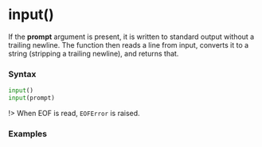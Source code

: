 # input()

If the **prompt** argument is present, it is written to standard output without a trailing newline. The function then reads a line from input, converts it to a string (stripping a trailing newline), and returns that.

### Syntax
```python
input()
input(prompt)
```

!> When EOF is read, `EOFError` is raised.

### Examples
```python
```